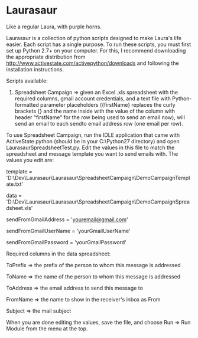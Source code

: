 Laurasaur
=========

Like a regular Laura, with purple horns.

Laurasaur is a collection of python scripts designed to make Laura's life easier. Each script has a single purpose. To run these scripts, you must first set up Python 2.7+ on your computer. For this, I recommend downloading the appropriate distribution from http://www.activestate.com/activepython/downloads and following the installation instructions.

Scripts available:

1) Spreadsheet Campaign => given an Excel .xls spreadsheet with the required columns, gmail account credentials, and a text file with Python-formatted parameter placeholders ({firstName} replaces the curly brackets {} and the name inside with the value of the column with header "firstName" for the row being used to send an email now), will send an email to each sendto email address row (one email per row).

To use Spreadsheet Campaign, run the IDLE application that came with ActiveState python (should be in your C:\Python27 directory) and open LaurasaurSpreadsheetTest.py. Edit the values in this file to match the spreadsheet and message template you want to send emails with. The values you edit are:

template = 'D:\Dev\Laurasaur\Laurasaur\SpreadsheetCampaign\DemoCampaignTemplate.txt'

data = 'D:\Dev\Laurasaur\Laurasaur\SpreadsheetCampaign\DemoCampaignSpreadsheet.xls'

sendFromGmailAddress = 'youremail@gmail.com'

sendFromGmailUserName = 'yourGmailUserName'

sendFromGmailPassword = 'yourGmailPassword'

Required columns in the data spreadsheet:

ToPrefix   => the prefix of the person to whom this message is addressed

ToName     => the name of the person to whom this message is addressed

ToAddress  => the email address to send this message to

FromName   => the name to show in the receiver's inbox as From

Subject    => the mail subject

When you are done editing the values, save the file, and choose Run => Run Module from the menu at the top.